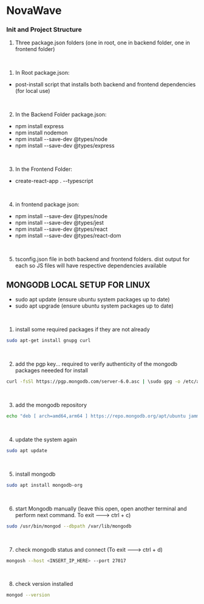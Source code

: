 # NovaWave

### Init and Project Structure

1. Three package.json folders (one in root, one in backend folder, one in frontend folder)

<br>

1. In Root package.json:
* post-install script that installs both backend and frontend dependencies (for local use)

<br>

2. In the Backend Folder package.json:
* npm install express
* npm install nodemon
* npm install --save-dev @types/node
* npm install --save-dev @types/express

<br>

3. In the Frontend Folder:
* create-react-app . --typescript

<br>

4. in frontend package json:
* npm install --save-dev @types/node
* npm install --save-dev @types/jest
* npm install --save-dev @types/react
* npm install --save-dev @types/react-dom

<br>

5. tsconfig.json file in both backend and frontend folders. dist output for each so JS files will have respective dependencies available


## MONGODB LOCAL SETUP FOR LINUX

* sudo apt update   (ensure ubuntu system packages up to date)
* sudo apt upgrade  (ensure ubuntu system packages up to date)

<br />

1. install some required packages if they are not already
```bash
sudo apt-get install gnupg curl
```

<br />

2. add the pgp key... required to verify authenticity of the mongodb packages neeeded for install
```bash
curl -fsSl https://pgp.mongodb.com/server-6.0.asc | \sudo gpg -o /etc/apt/trusted.gpg.d//mongodb-server-6.0.gpg \--dearmor
```

<br />

3. add the mongodb repository
```bash
echo "deb [ arch=amd64,arm64 ] https://repo.mongodb.org/apt/ubuntu jammy/mongodb-org/6.0 multiverse" | sudo tee /etc/apt/sources.list.d/mongodb-org-6.0.list
```

<br />

4. update the system again
```bash
sudo apt update
```

<br />

5. install mongodb
```bash
sudo apt install mongodb-org
```

<br />

6. start Mongodb manually (leave this open, open another terminal and perform next command. To exit ---> ctrl + c)
```bash
sudo /usr/bin/mongod --dbpath /var/lib/mongodb
```

<br />

7. check mongodb status and connect (To exit ---> ctrl + d)
```bash
mongosh --host <INSERT_IP_HERE> --port 27017
```

<br />

8. check version installed
```bash
mongod --version
```
